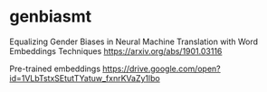 # genbiasmt
Equalizing Gender Biases in Neural Machine Translation with Word Embeddings Techniques https://arxiv.org/abs/1901.03116

Pre-trained embeddings
https://drive.google.com/open?id=1VLbTstxSEtutTYatuw_fxnrKVaZy1lbo
